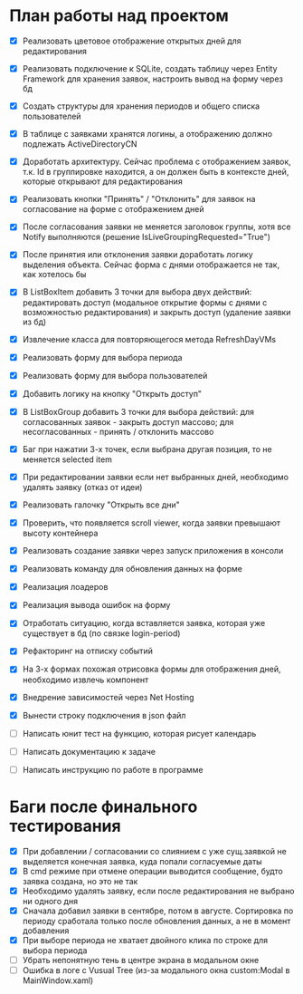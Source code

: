# План работы над проектом

- [x] Реализовать цветовое отображение открытых дней для редактирования
- [x] Реализовать подключение к SQLite, создать таблицу через Entity Framework для хранения заявок, настроить вывод на форму через бд
- [x] Создать структуры для хранения периодов и общего списка пользователей
- [x] В таблице с заявками хранятся логины, а отображению должно подлежать ActiveDirectoryCN
- [x] Доработать архитектуру. Сейчас проблема с отображением заявок, т.к. Id в группировке находится, а он должен быть в контексте дней, которые открывают для редактирования
- [x] Реализовать кнопки "Принять" / "Отклонить" для заявок на согласование на форме с отображением дней
- [x] После согласования заявки не меняется заголовок группы, хотя все Notify выполняются (решение IsLiveGroupingRequested="True")
- [x] После принятия или отклонения заявки доработать логику выделения объекта. Сейчас форма с днями отображается не так, как хотелось бы
- [x] В ListBoxItem добавить 3 точки для выбора двух действий: редактировать доступ (модальное открытие формы с днями с возможностью редактирования) и закрыть доступ (удаление заявки из бд)
- [x] Извлечение класса для повторяющегося метода RefreshDayVMs
- [x] Реализовать форму для выбора периода
- [x] Реализовать форму для выбора пользователей
- [x] Добавить логику на кнопку "Открыть доступ"
- [x] В ListBoxGroup добавить 3 точки для выбора действий: для согласованных заявок - закрыть доступ массово; для несогласованных - принять / отклонить массово
- [x] Баг при нажатии 3-х точек, если выбрана другая позиция, то не меняется selected item
- [x] При редактировании заявки если нет выбранных дней, необходимо удалять заявку (отказ от идеи)
- [x] Реализовать галочку "Открыть все дни"
- [x] Проверить, что появляется scroll viewer, когда заявки превышают высоту контейнера
- [x] Реализовать создание заявки через запуск приложения в консоли
- [x] Реализовать команду для обновления данных на форме
- [x] Реализация лоадеров
- [x] Реализация вывода ошибок на форму
- [x] Отработать ситуацию, когда вставляется заявка, которая уже существует в бд (по связке login-period)
- [x] Рефакторинг на отписку событий
- [x] На 3-х формах похожая отрисовка формы для отображения дней, необходимо извлечь компонент
- [x] Внедрение зависимостей через Net Hosting
- [x] Вынести строку подключения в json файл

- [ ] Написать юнит тест на функцию, которая рисует календарь
- [ ] Написать документацию к задаче
- [ ] Написать инструкцию по работе в программе

# Баги после финального тестирования
- [x] При добавлении / согласовании со слиянием с уже сущ.заявкой не выделяется конечная заявка, куда попали согласуемые даты
- [x] В cmd режиме при отмене операции выводится сообщение, будто заявка создана, но это не так
- [x] Необходимо удалять заявку, если после редактирования не выбрано ни одного дня
- [x] Сначала добавил заявки в сентябре, потом в августе. Сортировка по периоду сработала только после обновления данных, а не в момент добавления
- [x] При выборе периода не хватает двойного клика по строке для выбора периода
- [ ] Убрать непонятную тень в центре экрана в модальном окне
- [ ] Ошибка в логе с Vusual Tree (из-за модального окна custom:Modal в MainWindow.xaml)
